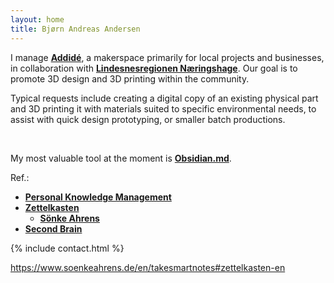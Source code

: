 ```yaml
---
layout: home
title: Bjørn Andreas Andersen
---
```


I manage <a href="https://www.addide.no" rel="nofollow"><strong>Addidé</strong></a>, a makerspace primarily for local projects and businesses, in collaboration with <a href="https://www.naringshagen.no" rel="nofollow"><strong>Lindesnesregionen Næringshage</strong></a>. Our goal is to promote 3D design and 3D printing within the community.

Typical requests include creating a digital copy of an existing physical part and 3D printing it with materials suited to specific environmental needs, to assist with quick design prototyping, or smaller batch productions.

<br>

My most valuable tool at the moment is <a href="https://obsidian.md" rel="nofollow"><strong>Obsidian.md</strong></a>.

Ref.:
- <a href="https://en.wikipedia.org/wiki/Personal_knowledge_management" rel="nofollow"><strong>Personal Knowledge Management</strong></a>
- <a href="https://en.wikipedia.org/wiki/Zettelkasten" rel="nofollow"><strong>Zettelkasten</strong></a>
    - <a href="https://www.soenkeahrens.de/en/takesmartnotes#zettelkasten-en" rel="nofollow"><strong>Sönke Ahrens</strong></a>
- <a href="https://fortelabs.com/blog/basboverview" rel="nofollow"><strong>Second Brain</strong></a>

{% include contact.html %}

https://www.soenkeahrens.de/en/takesmartnotes#zettelkasten-en